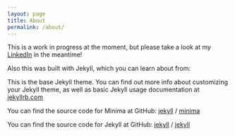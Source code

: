 ```yaml
---
layout: page
title: About
permalink: /about/
---
```


This is a work in progress at the moment, but please take a look at my [LinkedIn](https://www.linkedin.com/in/ramon-mendoza-uriarte) in the meantime!

Also this was built with Jekyll, which you can learn about from:

This is the base Jekyll theme. You can find out more info about customizing your Jekyll theme, as well as basic Jekyll usage documentation at [jekyllrb.com](https://jekyllrb.com/)

You can find the source code for Minima at GitHub:
[jekyll][jekyll-organization] /
[minima](https://github.com/jekyll/minima)

You can find the source code for Jekyll at GitHub:
[jekyll][jekyll-organization] /
[jekyll](https://github.com/jekyll/jekyll)


[jekyll-organization]: https://github.com/jekyll
